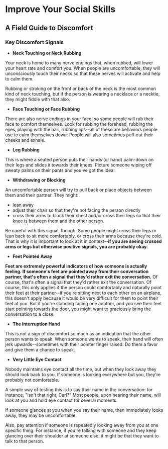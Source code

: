 # Improve Your Social Skills

## A Field Guide to Discomfort

### Key Discomfort Signals

- **Neck Touching or Neck Rubbing**

Your neck is home to many nerve endings that, when rubbed, will lower your heart rate and comfort you. When people are uncomfortable, they will unconsciously touch their necks so that these nerves will activate and help to calm them.

Rubbing or stroking on the front or back of the neck is the most common kind of neck touching, but if the person is wearing a necklace or a necktie, they might fiddle with that also.

- **Face Touching or Face Rubbing**

There are also nerve endings in your face, so some people will rub their face to comfort themselves. Look for rubbing the forehead, rubbing the eyes, playing with the hair, rubbing lips--all of these are behaviors people use to calm themselves down. People will also sometimes puff out their cheeks and exhale.

- **Leg Rubbing**

This is where a seated person puts their hands (or hand) palm-down on their legs and slides it towards their knees. Picture someone wiping off sweaty palms on their pants and you've got the idea.

- **Withdrawing or Blocking**

An uncomfortable person will try to pull back or place objects between them and their partner. They might:

- lean away
- adjust their chair so that they're not facing the person directly
- cross their arms to block their chest and/or cross their legs so that their knee is between them and the other person.

Be careful with this signal, though. Some people might cross their legs or lean back to sit more comfortably, or cross their arms because they're cold. That is why it is important to look at it in context--**if you are seeing crossed arms or legs but otherwise positive signals, you are probably okay.**

- **Feet Pointed Away**

**Feet are extremely powerful indicators of how someone is actually feeling. If someone's feet are pointed away from their conversation partner, that's often a signal that they'd rather exit the conversation.** Of course, that's often a signal that they'd rather exit the conversation. Of course, this only applies if the person could comfortably and naturally point their feet at their partner--if you're sitting next to each other on an airplane, this doesn't apply because it would be very difficult for them to point their feet at you. But if you're standing facing one another, and you see their feet start pointing towards the door, you might want to graciously bring the conversation to a close.

- **The Interruption Hand**

This is not a sign of discomfort so much as an indication that the other person wants to speak. When someone wants to speak, their hand will often jerk upwards--sometimes with their pointer finger raised. Do them a favor and give them a chance to speak.

- **Very Little Eye Contact**

Nobody maintains eye contact all the time, but when they look away they should look back to you. If someone is looking everywhere but you, they're probably not comfortable.

A simple way of testing this is to say their name in the conversation: for instance, "Isn't that right, Carl?" Most people, upon hearing their name, will look at you and hold eye contact for several moments.

If someone glances at you when you say their name, then immediately looks away, they may be uncomfortable.

Also, pay attention if someone is repeatedly looking away from you at one specific thing. For instance, if you're talking with someone and they keep glancing over their shoulder at someone else, it might be that they want to talk to that person.